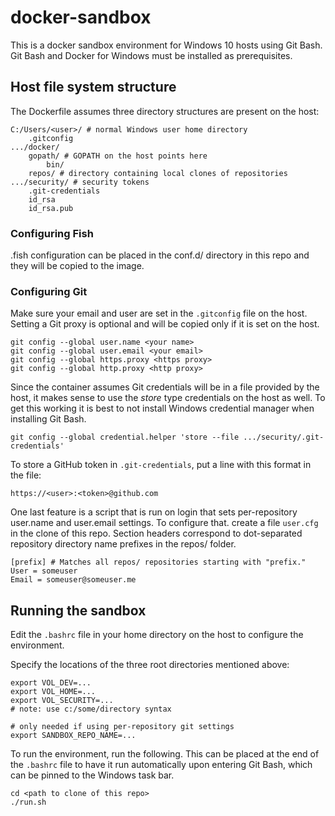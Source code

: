 # docker-sandbox

This is a docker sandbox environment for Windows 10 hosts using Git Bash.  Git Bash and Docker for Windows must be installed as prerequisites.

## Host file system structure

The Dockerfile assumes three directory structures are present on the host:

```
C:/Users/<user>/ # normal Windows user home directory
    .gitconfig
.../docker/
    gopath/ # GOPATH on the host points here
        bin/
    repos/ # directory containing local clones of repositories
.../security/ # security tokens
    .git-credentials
    id_rsa
    id_rsa.pub
```

### Configuring Fish

.fish configuration can be placed in the conf.d/ directory in this repo and they will be copied to the image.

### Configuring Git

Make sure your email and user are set in the `.gitconfig` file on the host.  Setting a Git proxy is optional and will be copied only if it is set on the host.

```
git config --global user.name <your name>
git config --global user.email <your email>
git config --global https.proxy <https proxy>
git config --global http.proxy <http proxy>
```

Since the container assumes Git credentials will be in a file provided by the host, it makes sense to use the *store* type credentials on the host as well.  To get this working it is best to not install Windows credential manager when installing Git Bash.

`git config --global credential.helper 'store --file .../security/.git-credentials'`

To store a GitHub token in `.git-credentials`, put a line with this format in the file:
 
`https://<user>:<token>@github.com`

One last feature is a script that is run on login that sets per-repository user.name and user.email settings.  To configure that. create a file `user.cfg` in the clone of this repo.  Section headers correspond to dot-separated repository directory name prefixes in the repos/ folder.

```
[prefix] # Matches all repos/ repositories starting with "prefix."
User = someuser
Email = someuser@someuser.me
```

## Running the sandbox

Edit the `.bashrc` file in your home directory on the host to configure the environment.

Specify the locations of the three root directories mentioned above:

```
export VOL_DEV=...
export VOL_HOME=...
export VOL_SECURITY=...
# note: use c:/some/directory syntax

# only needed if using per-repository git settings
export SANDBOX_REPO_NAME=...
```

To run the environment, run the following.  This can be placed at the end of the `.bashrc` file to have it run automatically upon entering Git Bash, which can be pinned to the Windows task bar.

```
cd <path to clone of this repo>
./run.sh
```
